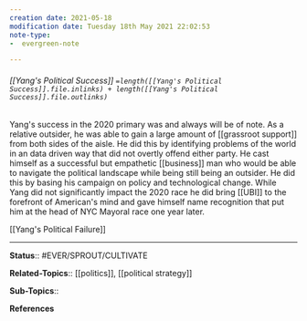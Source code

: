 ```yaml
---
creation date: 2021-05-18
modification date: Tuesday 18th May 2021 22:02:53
note-type: 
-  evergreen-note

---
```


###### [[Yang's Political Success]] `=length([[Yang's Political Success]].file.inlinks) + length([[Yang's Political Success]].file.outlinks)`

Yang's success in the 2020 primary was and always will be of note. As a relative outsider, he was able to gain a large amount of [[grassroot support]] from both sides of the aisle. He did this by identifying problems of the world in an data driven way that did not overtly offend either party. He cast himself as a successful but empathetic [[business]] man who would be able to navigate the political landscape while being still being an outsider. He did this by basing his campaign on policy and technological change. While Yang did not significantly impact the 2020 race he did bring [[UBI]] to the forefront of American's mind and gave himself name recognition that put him at the head of NYC Mayoral race one year later.

[[Yang's Political Failure]]

---

**Status**:: #EVER/SPROUT/CULTIVATE  

**Related-Topics**:: [[politics]], [[political strategy]]
	
**Sub-Topics**::
	
**References**
